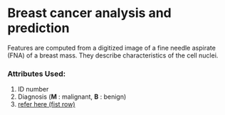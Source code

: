 # Breast cancer analysis and prediction

Features are computed from a digitized image of a fine needle aspirate (FNA) of a breast mass. They describe characteristics of the cell nuclei.

### Attributes Used:
1. ID number
2. Diagnosis (<b>M</b> : malignant, <b>B</b> : benign)
3. [refer here (fist row)](https://github.com/likileads/breast_cancer_analysis_and_prediction/blob/main/data/data.csv)

